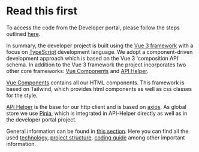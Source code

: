 # Read this first

<head>
  <meta name="guidename" content="API Management"/>
  <meta name="context" content="GUID-447417fb-4d91-41b6-a3a1-32955394197f"/>
</head>

To access the code from the Developer portal, please follow the steps outlined [here](../Topics/cp-Fork_the_developer_portal.md).

In summary, the developer project is built using the [Vue 3 framework](../Topics/cp-Technologies.md) with a focus on [TypeScript](../Topics/cp-Technologies.md) development language. We adopt a component-driven development approach which is based on the Vue 3 'composition API' schema. In addition to the Vue 3 framework the project incorporates two other core frameworks: [Vue Components](../Topics/cp-Vue_components_library.md) and [API Helper](../Topics/cp-API_helper.md).

[Vue Components](../Topics/cp-Vue_components_library.md) contains all our HTML components. This framework is based on Tailwind, which provides html components as well as css classes for the style.

[API Helper](../Topics/cp-API_helper.md) is the base for our http client and is based on [axios](https://github.com/axios/axios).
As global store we use [Pinia](../Topics/cp-Technologies.md), which is integrated in API-Helper directly as well as in the developer portal project.

General information can be found in [this section](../Topics/cp-General_information.md). Here you can find all the used [technology](../Topics/cp-Technologies.md), [project structure](../Topics/cp-Directory_structure.md), [coding guide](../Topics/cp-Coding_guidelines.md) among other important information.